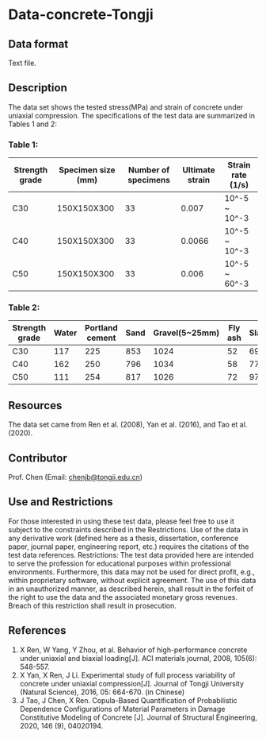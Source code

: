 # Data-concrete-Tongji

## Data format
Text file.

## Description
The data set shows the tested stress(MPa) and strain of concrete under uniaxial compression. The specifications of the test data are summarized in Tables 1 and 2:
### Table 1: 
|Strength grade|Specimen size (mm)|Number of specimens|Ultimate strain|Strain rate (1/s)|
|--------------|------------------|-------------------|---------------|-----------------|
|     C30      |   150X150X300    |        33         |     0.007     |  10^-5 ~ 10^-3  |
|     C40      |   150X150X300    |        33         |     0.0066    |  10^-5 ~ 10^-3  |
|     C50      |   150X150X300    |        33         |     0.006     |  10^-5 ~ 60^-3  |

### Table 2: 
|Strength grade|Water|Portland cement| Sand |Gravel(5~25mm)|Fly ash|Slag|Superplasticizer|
|--------------|-----|---------------|------|--------------|-------|----|----------------|
|     C30      | 117 |      225      |  853 |     1024     |  52   | 69 |       4.5      |
|     C40      | 162 |      250      |  796 |     1034     |  58   | 77 |       3.47     |
|     C50      | 111 |      254      |  817 |     1026     |  72   | 97 |       4.23     |

## Resources
The data set came from Ren et al. (2008), Yan et al. (2016), and Tao et al. (2020).

## Contributor
Prof. Chen (Email: chenjb@tongji.edu.cn)

## Use and Restrictions
For those interested in using these test data, please feel free to use it subject to the constraints described in the Restrictions. Use of the data in any derivative work (defined here as a thesis, dissertation, conference paper, journal paper, engineering report, etc.) requires the citations of the test data references.
Restrictions: The test data provided here are intended to serve the profession for educational purposes within professional environments. Furthermore, this data may not be used for direct profit, e.g., within proprietary software, without explicit agreement. The use of this data in an unauthorized manner, as described herein, shall result in the forfeit of the right to use the data and the associated monetary gross revenues. Breach of this restriction shall result in prosecution.

## References
1. X Ren, W Yang, Y Zhou, et al. Behavior of high-performance concrete under uniaxial and biaxial loading[J]. ACI materials journal, 2008, 105(6): 548-557.
2. X Yan, X Ren, J Li. Experimental study of full process variability of concrete under uniaxial compression[J]. Journal of Tongji University (Natural Science), 2016, 05: 664-670. (in Chinese)
3. J Tao, J Chen, X Ren. Copula-Based Quantification of Probabilistic Dependence Configurations of Material Parameters in Damage Constitutive Modeling of Concrete [J]. Journal of Structural Engineering, 2020, 146 (9), 04020194.
